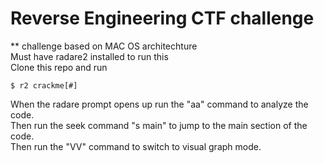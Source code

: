 # Reverse Engineering CTF challenge 
** challenge based on MAC OS architechture   
Must have radare2 installed to run this   
Clone this repo and run
```
$ r2 crackme[#]
```
When the radare prompt opens up run the "aa" command to analyze the code.   
Then run the seek command "s main" to jump to the main section of the code.   
Then run the "VV" command to switch to visual graph mode.